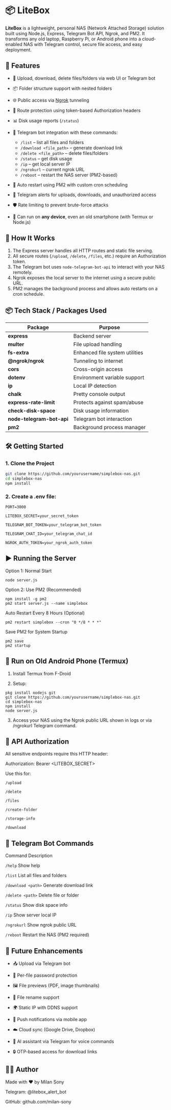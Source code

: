# 📦 LiteBox

**LiteBox** is a lightweight, personal NAS (Network Attached Storage) solution built using Node.js, Express, Telegram Bot API, Ngrok, and PM2. It transforms any old laptop, Raspberry Pi, or Android phone into a cloud-enabled NAS with Telegram control, secure file access, and easy deployment.

## 🚀 Features

- 📁 Upload, download, delete files/folders via web UI or Telegram bot  
- 📦 Folder structure support with nested folders  
- 🌐 Public access via [Ngrok](https://ngrok.com/) tunneling  
- 🔐 Route protection using token-based Authorization headers  
- 📊 Disk usage reports (`/status`)  
- 🤖 Telegram bot integration with these commands:
  - `/list` – list all files and folders
  - `/download <file_path>` – generate download link
  - `/delete <file_path>` – delete files/folders
  - `/status` – get disk usage
  - `/ip` – get local server IP
  - `/ngrokurl` – current ngrok URL
  - `/reboot` – restart the NAS server (PM2-based)

- 🔁 Auto restart using PM2 with custom cron scheduling  
- 💬 Telegram alerts for uploads, downloads, and unauthorized access  
- 🛡️ Rate limiting to prevent brute-force attacks
- 📲 Can run on **any device**, even an old smartphone (with Termux or Node.js)

## 🧠 How It Works

1. The Express server handles all HTTP routes and static file serving.
2. All secure routes (`/upload`, `/delete`, `/files`, etc.) require an Authorization token.
3. The Telegram bot uses `node-telegram-bot-api` to interact with your NAS remotely.
4. Ngrok exposes the local server to the internet using a secure public URL.
5. PM2 manages the background process and allows auto restarts on a cron schedule.

## 📦 Tech Stack / Packages Used

| Package | Purpose |
|--------|---------|
| **express** | Backend server |
| **multer** | File upload handling |
| **fs-extra** | Enhanced file system utilities |
| **@ngrok/ngrok** | Tunneling to internet |
| **cors** | Cross-origin access |
| **dotenv** | Environment variable support |
| **ip** | Local IP detection |
| **chalk** | Pretty console output |
| **express-rate-limit** | Protects against spam/abuse |
| **check-disk-space** | Disk usage information |
| **node-telegram-bot-api** | Telegram bot interaction |
| **pm2** | Background process manager |

## 🛠️ Getting Started

### 1. Clone the Project

```bash
git clone https://github.com/yourusername/simplebox-nas.git
cd simplebox-nas
npm install
```

### 2. Create a .env file:

```
PORT=3000

LITEBOX_SECRET=your_secret_token

TELEGRAM_BOT_TOKEN=your_telegram_bot_token

TELEGRAM_CHAT_ID=your_telegram_chat_id

NGROK_AUTH_TOKEN=your_ngrok_auth_token
```

## ▶️ Running the Server

Option 1: Normal Start

```
node server.js
```

Option 2: Use PM2 (Recommended)

```
npm install -g pm2
pm2 start server.js --name simplebox
```

Auto Restart Every 8 Hours (Optional)

```
pm2 restart simplebox --cron "0 */8 * * *"
```

Save PM2 for System Startup
```
pm2 save
pm2 startup
```

## 📲 Run on Old Android Phone (Termux)

1. Install Termux from F-Droid

2. Setup:

```
pkg install nodejs git
git clone https://github.com/yourusername/simplebox-nas.git
cd simplebox-nas
npm install
node server.js
```

3. Access your NAS using the Ngrok public URL shown in logs or via /ngrokurl Telegram command.

## 🔐 API Authorization

All sensitive endpoints require this HTTP header:

Authorization: Bearer <LITEBOX_SECRET>

Use this for:

```/upload```

```/delete```

```/files```

```/create-folder```

```/storage-info```

```/download```

## 🤖 Telegram Bot Commands

Command	Description

```/help```	Show help

```/list```	List all files and folders

```/download <path>```	Generate download link

```/delete <path>```	Delete file or folder

```/status```	Show disk space info

```/ip```	Show server local IP

```/ngrokurl```	Show ngrok public URL

```/reboot```	Restart the NAS (PM2 required)

## 🌱 Future Enhancements

- 📤 Upload via Telegram bot

- 🔐 Per-file password protection

- 🖼️ File previews (PDF, image thumbnails)

- 🧾 File rename support

- 🌍 Static IP with DDNS support

- 📲 Push notifications via mobile app

- ☁️ Cloud sync (Google Drive, Dropbox)

- 🧠 AI assistant via Telegram for voice commands

- 🔒 OTP-based access for download links


## 👨‍💻 Author

Made with ❤️ by Milan Sony

Telegram: @litebox_alert_bot

GitHub: github.com/milan-sony

